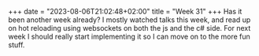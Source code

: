 +++
date = "2023-08-06T21:02:48+02:00"
title = "Week 31"
+++
Has it been another week already? I mostly watched talks this week, and read up on hot reloading using websockets on both the js and the c# side. For next week I should really start implementing it so I can move on to the more fun stuff.
